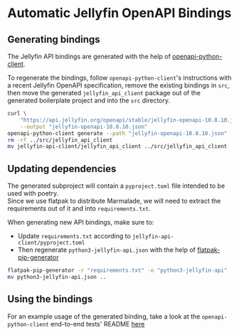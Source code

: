 # Automatic Jellyfin OpenAPI Bindings

## Generating bindings

The Jellyfin API bindings are generated with the help of [openapi-python-client](https://github.com/openapi-generators/openapi-python-client).

To regenerate the bindings, follow `openapi-python-client`'s instructions with a recent Jellyfin OpenAPI specification, remove the existing bindings in `src`, then move the generated `jellyfin_api_client` package out of the generated boilerplate project and into the `src` directory.

```sh
curl \
	"https://api.jellyfin.org/openapi/stable/jellyfin-openapi-10.8.10.json" \
	--output "jellyfin-openapi-10.8.10.json"
openapi-python-client generate --path "jellyfin-openapi-10.8.10.json"
rm -rf ../src/jellyfin_api_client
mv jellyfin-api-client/jellyfin_api_client ../src/jellyfin_api_client
```

## Updating dependencies

The generated subproject will contain a `pyproject.toml` file intended to be used with poetry.  
Since we use flatpak to distribute Marmalade, we will need to extract the requirements out of it and into `requirements.txt`.

When generating new API bindings, make sure to:
- Update `requirements.txt` according to `jellyfin-api-client/pyproject.toml`
- Then regenerate `python3-jellyfin-api.json` with the help of [flatpak-pip-generator](https://github.com/flatpak/flatpak-builder-tools/tree/de56f4702638739f930f4afa648686f12ac4d724/pip)

```sh
flatpak-pip-generator -r "requirements.txt" -o "python3-jellyfin-api"
mv python3-jellyfin-api.json ..
```

## Using the bindings

For an example usage of the generated binding, take a look at the `openapi-python-client` end-to-end tests' README [here](https://github.com/openapi-generators/openapi-python-client/tree/c93dfb061792bf34e97d53870eeac18a755ccbd2/end_to_end_tests/golden-record)